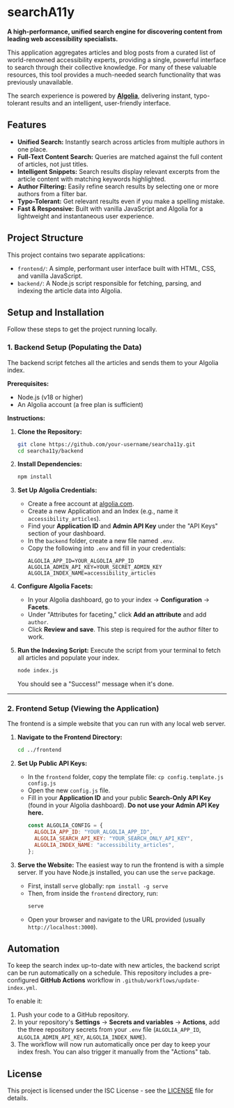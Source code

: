 # searchA11y

**A high-performance, unified search engine for discovering content from leading web accessibility specialists.**

This application aggregates articles and blog posts from a curated list of world-renowned accessibility experts, providing a single, powerful interface to search through their collective knowledge. For many of these valuable resources, this tool provides a much-needed search functionality that was previously unavailable.

The search experience is powered by [**Algolia**](https://www.algolia.com/), delivering instant, typo-tolerant results and an intelligent, user-friendly interface.

## Features

- **Unified Search:** Instantly search across articles from multiple authors in one place.
- **Full-Text Content Search:** Queries are matched against the full content of articles, not just titles.
- **Intelligent Snippets:** Search results display relevant excerpts from the article content with matching keywords highlighted.
- **Author Filtering:** Easily refine search results by selecting one or more authors from a filter bar.
- **Typo-Tolerant:** Get relevant results even if you make a spelling mistake.
- **Fast & Responsive:** Built with vanilla JavaScript and Algolia for a lightweight and instantaneous user experience.

## Project Structure

This project contains two separate applications:

- `frontend/`: A simple, performant user interface built with HTML, CSS, and vanilla JavaScript.
- `backend/`: A Node.js script responsible for fetching, parsing, and indexing the article data into Algolia.

## Setup and Installation

Follow these steps to get the project running locally.

### 1. Backend Setup (Populating the Data)

The backend script fetches all the articles and sends them to your Algolia index.

**Prerequisites:**

- Node.js (v18 or higher)
- An Algolia account (a free plan is sufficient)

**Instructions:**

1.  **Clone the Repository:**

    ```bash
    git clone https://github.com/your-username/searcha11y.git
    cd searcha11y/backend
    ```

2.  **Install Dependencies:**

    ```bash
    npm install
    ```

3.  **Set Up Algolia Credentials:**

    - Create a free account at [algolia.com](https://www.algolia.com).
    - Create a new Application and an Index (e.g., name it `accessibility_articles`).
    - Find your **Application ID** and **Admin API Key** under the "API Keys" section of your dashboard.
    - In the `backend` folder, create a new file named `.env`.
    - Copy the following into `.env` and fill in your credentials:
      ```env
      ALGOLIA_APP_ID=YOUR_ALGOLIA_APP_ID
      ALGOLIA_ADMIN_API_KEY=YOUR_SECRET_ADMIN_KEY
      ALGOLIA_INDEX_NAME=accessibility_articles
      ```

4.  **Configure Algolia Facets:**

    - In your Algolia dashboard, go to your index -> **Configuration** -> **Facets**.
    - Under "Attributes for faceting," click **Add an attribute** and add `author`.
    - Click **Review and save**. This step is required for the author filter to work.

5.  **Run the Indexing Script:**
    Execute the script from your terminal to fetch all articles and populate your index.
    ```bash
    node index.js
    ```
    You should see a "Success!" message when it's done.

---

### 2. Frontend Setup (Viewing the Application)

The frontend is a simple website that you can run with any local web server.

1.  **Navigate to the Frontend Directory:**

    ```bash
    cd ../frontend
    ```

2.  **Set Up Public API Keys:**

    - In the `frontend` folder, copy the template file: `cp config.template.js config.js`
    - Open the new `config.js` file.
    - Fill in your **Application ID** and your public **Search-Only API Key** (found in your Algolia dashboard). **Do not use your Admin API Key here.**
      ```javascript
      const ALGOLIA_CONFIG = {
        ALGOLIA_APP_ID: "YOUR_ALGOLIA_APP_ID",
        ALGOLIA_SEARCH_API_KEY: "YOUR_SEARCH_ONLY_API_KEY",
        ALGOLIA_INDEX_NAME: "accessibility_articles",
      };
      ```

3.  **Serve the Website:**
    The easiest way to run the frontend is with a simple server. If you have Node.js installed, you can use the `serve` package.
    - First, install `serve` globally: `npm install -g serve`
    - Then, from inside the `frontend` directory, run:
      ```bash
      serve
      ```
    - Open your browser and navigate to the URL provided (usually `http://localhost:3000`).

## Automation

To keep the search index up-to-date with new articles, the backend script can be run automatically on a schedule. This repository includes a pre-configured **GitHub Actions** workflow in `.github/workflows/update-index.yml`.

To enable it:

1.  Push your code to a GitHub repository.
2.  In your repository's **Settings** -> **Secrets and variables** -> **Actions**, add the three repository secrets from your `.env` file (`ALGOLIA_APP_ID`, `ALGOLIA_ADMIN_API_KEY`, `ALGOLIA_INDEX_NAME`).
3.  The workflow will now run automatically once per day to keep your index fresh. You can also trigger it manually from the "Actions" tab.

## License

This project is licensed under the ISC License - see the [LICENSE](https://github.com/YuriDevAT/search-a11y/blob/main/LICENSE.md) file for details.

